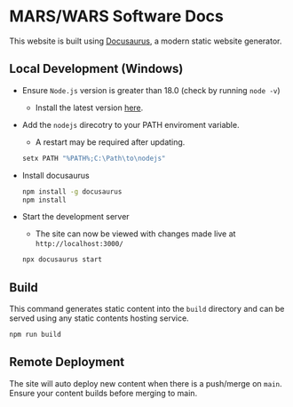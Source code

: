 # MARS/WARS Software Docs

This website is built using [Docusaurus](https://docusaurus.io/), a modern static website generator.

## Local Development (Windows)
- Ensure `Node.js` version is greater than 18.0 (check by running `node -v`)
    - Install the latest version [here](https://nodejs.org/en/download/).

- Add the `nodejs` direcotry to your PATH enviroment variable.
    - A restart may be required after updating.
    ```bash
    setx PATH "%PATH%;C:\Path\to\nodejs"
    ```

- Install docusaurus
    ```bash
    npm install -g docusaurus
    npm install
    ```
- Start the development server
    - The site can now be viewed with changes made live at `http://localhost:3000/`
    ```bash
    npx docusaurus start
    ```

## Build
This command generates static content into the `build` directory and can be served using any static contents hosting service.

```bash 
npm run build
```

## Remote Deployment
The site will auto deploy new content when there is a push/merge on `main`. Ensure your content builds before merging to main.

